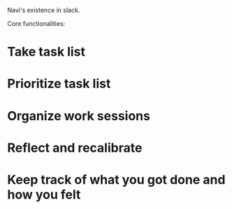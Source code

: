Navi's existence in slack.

Core functionalities:
# Take task list
# Prioritize task list
# Organize work sessions
# Reflect and recalibrate
# Keep track of what you got done and how you felt